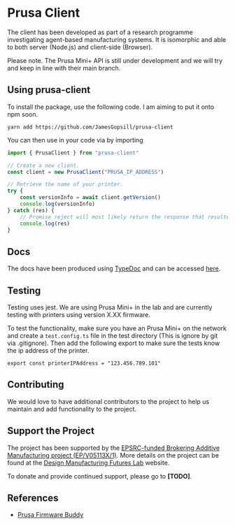 # Prusa Client

The client has been developed as part of a research programme investigating agent-based manufacturing systems. It is isomorphic and able to both server (Node.js) and client-side (Browser).

Please note. The Prusa Mini+ API is still under development and we will try and keep in line with their main branch.

## Using prusa-client

To install the package, use the following code. I am aiming to put it onto npm soon.

```
yarn add https://github.com/JamesGopsill/prusa-client
```

You can then use in your code via by importing

```typescript
import { PrusaClient } from "prusa-client"

// Create a new client.
const client = new PrusaClient("PRUSA_IP_ADDRESS")

// Retrieve the name of your printer.
try {
	const versionInfo = await client.getVersion()
	console.log(versionInfo)
} catch (res) { 
	// Promise reject will most likely return the response that resulted in the error.
	console.log(res)
}
```

## Docs

The docs have been produced using [TypeDoc](https://typedoc.org/) and can be accessed [here](https://jamesgopsill.github.io/prusa-client/).

## Testing

Testing uses jest. We are using Prusa Mini+ in the lab and are currently testing with printers using version X.XX firmware.

To test the functionality, make sure you have an Prusa Mini+ on the network and create a `test.config.ts` file in the test directory (This is ignore by git via .gitignore). Then add the following export to make sure the tests know the ip address of the printer.

```
export const printerIPAddress = "123.456.789.101"
```

## Contributing

We would love to have additional contributors to the project to help us maintain and add functionality to the project.

## Support the Project

The project has been supported by the [EPSRC-funded Brokering Additive Manufacturing project (EP/V05113X/1)](https://gow.epsrc.ukri.org/NGBOViewGrant.aspx?GrantRef=EP/V05113X/1). More details on the project can be found at the [Design Manufacturing Futures Lab](https://dmf-lab.co.uk/) website.

To donate and provide continued support, please go to **[TODO]**.

## References

- [Prusa Firmware Buddy](https://github.com/prusa3d/Prusa-Firmware-Buddy)